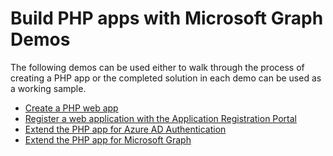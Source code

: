 # Build PHP apps with Microsoft Graph Demos

The following demos can be used either to walk through the process of creating a PHP app or the completed solution in each demo can be used as a working sample.

- [Create a PHP web app](./01-create-app)
- [Register a web application with the Application Registration Portal](./02-arp-app)
- [Extend the PHP app for Azure AD Authentication](./03-add-aad-auth)
- [Extend the PHP app for Microsoft Graph](./04-add-msgraph)